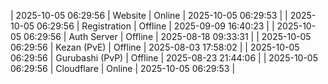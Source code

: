 | 2025-10-05 06:29:56 | Website | Online | 2025-10-05 06:29:53 |
| 2025-10-05 06:29:56 | Registration | Offline | 2025-09-09 16:40:23 |
| 2025-10-05 06:29:56 | Auth Server | Offline | 2025-08-18 09:33:31 |
| 2025-10-05 06:29:56 | Kezan (PvE) | Offline | 2025-08-03 17:58:02 |
| 2025-10-05 06:29:56 | Gurubashi (PvP) | Offline | 2025-08-23 21:44:06 |
| 2025-10-05 06:29:56 | Cloudflare | Online | 2025-10-05 06:29:53 |

